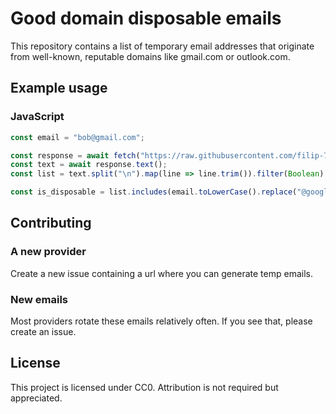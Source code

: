 # Good domain disposable emails

This repository contains a list of temporary email addresses that originate from well-known, reputable domains like gmail.com or outlook.com.

## Example usage

### JavaScript

```js
const email = "bob@gmail.com";

const response = await fetch("https://raw.githubusercontent.com/filip-769/good-domain-disposable-emails/main/list.txt");
const text = await response.text();
const list = text.split("\n").map(line => line.trim()).filter(Boolean).filter(line => !line.startsWith("#"));

const is_disposable = list.includes(email.toLowerCase().replace("@googlemail.com", "@gmail.com").replace(/(\.(?=.*@gmail\.com))|(\+.*(?=@))/g, ""));
```

## Contributing

### A new provider

Create a new issue containing a url where you can generate temp emails.

### New emails

Most providers rotate these emails relatively often. If you see that, please create an issue.

## License

This project is licensed under CC0.
Attribution is not required but appreciated.
